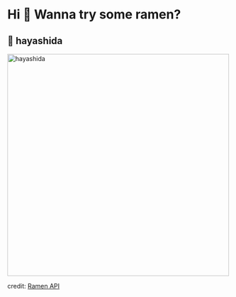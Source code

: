 
  <h1>Hi 👋 Wanna try some ramen?</h1>

  ## 🍜 hayashida

  <img src=https://ramen-api.dev/images/hayashida/hayashida-001.jpg alt="hayashida" width="500" height="auto"/>

  credit: [Ramen API](https://github.com/yusukebe/ramen-api)
  